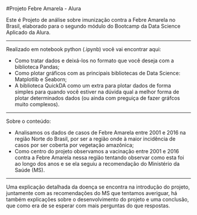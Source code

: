 #Projeto Febre Amarela  - Alura

Este é Projeto de análise sobre imunização contra a Febre Amarela no Brasil, elaborado para o segundo módulo do Bootcamp da Data Science Aplicado da Alura.

---

Realizado em notebook python (.ipynb) você vai encontrar aqui:
- Como tratar dados e deixá-los no formato que você deseja com a biblioteca Pandas;
- Como plotar gráficos com as principais bibliotecas de Data Science: Matplotlib e Seaborn;
- A biblioteca QuickDA como um extra para plotar dados de forma simples para quando você estiver na dúvida qual a melhor forma de plotar determinados dados (ou ainda com preguiça de fazer gráfcos muito complexos).
---

Sobre o conteúdo:
 - Analisamos os dados de casos de Febre Amarela entre 2001 e 2016 na região Norte do Brasil, por ser a região onde à maior incidência de casos por ser coberta por vegetação amazônica;
 - Como centro do projeto observamos a vacinação entre 2001 e 2016 contra a Febre Amarela nessa região tentando observar como esta foi ao longo dos anos e se ela seguiu a recomendação do Ministério da Saúde (MS).
---
Uma explicação detalhada da doença se encontra na introdução do projeto, juntamente com as recomendações do MS que tentamos averiguar, há também explicações sobre o desenvolvimento do projeto e uma conclusão, que como era de se esperar com mais perguntas do que respostas.
